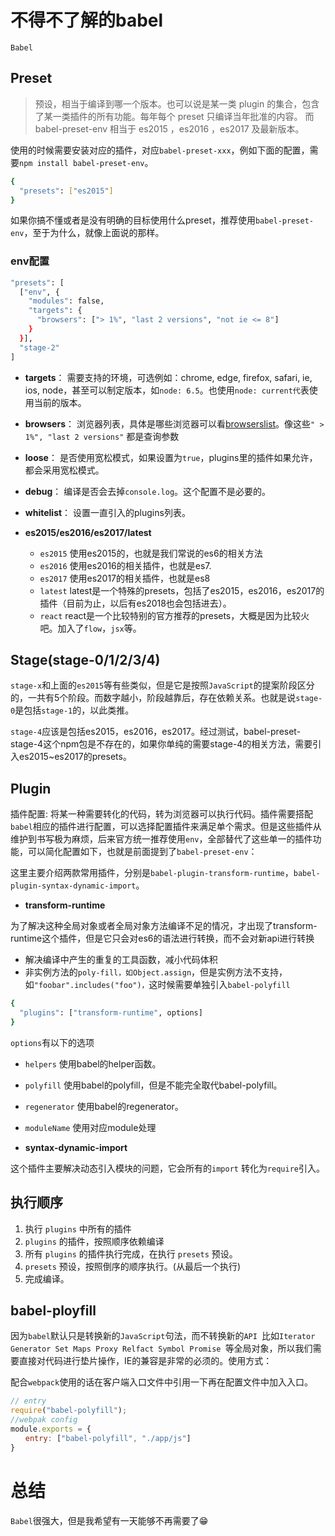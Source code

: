 # 不得不了解的babel
`Babel`

## Preset
> 预设，相当于编译到哪一个版本。也可以说是某一类 plugin 的集合，包含了某一类插件的所有功能。每年每个 preset 只编译当年批准的内容。 而 babel-preset-env 相当于 es2015 ，es2016 ，es2017 及最新版本。

使用的时候需要安装对应的插件，对应`babel-preset-xxx`，例如下面的配置，需要`npm install babel-preset-env`。
```bash
{
  "presets": ["es2015"]
}
```

如果你搞不懂或者是没有明确的目标使用什么preset，推荐使用`babel-preset-env`，至于为什么，就像上面说的那样。

### env配置

```bash
"presets": [
  ["env", {
    "modules": false,
    "targets": { 
      "browsers": ["> 1%", "last 2 versions", "not ie <= 8"]
    }
  }],
  "stage-2"
]
```
- **targets**： 需要支持的环境，可选例如：chrome, edge, firefox, safari, ie, ios, node，甚至可以制定版本，如`node: 6.5`。也使用`node: current代`表使用当前的版本。

- **browsers**： 浏览器列表，具体是哪些浏览器可以看[browserslist](https://browsersl.ist/)。像这些`" > 1%", "last 2 versions"` 都是查询参数

- **loose**： 是否使用宽松模式，如果设置为`true`，plugins里的插件如果允许，都会采用宽松模式。

- **debug**： 编译是否会去掉`console.log`。这个配置不是必要的。

- **whitelist**： 设置一直引入的plugins列表。

- **es2015/es2016/es2017/latest** 
    - `es2015` 使用es2015的，也就是我们常说的es6的相关方法
    - `es2016` 使用es2016的相关插件，也就是es7.
    - `es2017` 使用es2017的相关插件，也就是es8
    - `latest` latest是一个特殊的presets，包括了es2015，es2016，es2017的插件（目前为止，以后有es2018也会包括进去）。
    - `react` react是一个比较特别的官方推荐的presets，大概是因为比较火吧。加入了`flow`，`jsx`等。


## Stage(stage-0/1/2/3/4)

`stage-x`和上面的`es2015`等有些类似，但是它是按照`JavaScript`的提案阶段区分的，一共有5个阶段。而数字越小，阶段越靠后，存在依赖关系。也就是说`stage-0`是包括`stage-1`的，以此类推。

`stage-4`应该是包括es2015，es2016，es2017。经过测试，babel-preset-stage-4这个npm包是不存在的，如果你单纯的需要stage-4的相关方法，需要引入es2015~es2017的presets。


## Plugin

插件配置:  将某一种需要转化的代码，转为浏览器可以执行代码。插件需要搭配`babel`相应的插件进行配置，可以选择配置插件来满足单个需求。但是这些插件从维护到书写极为麻烦，后来官方统一推荐使用`env`，全部替代了这些单一的插件功能，可以简化配置如下，也就是前面提到了`babel-preset-env`：

这里主要介绍两款常用插件，分别是`babel-plugin-transform-runtime`，`babel-plugin-syntax-dynamic-import`。

- **transform-runtime**

为了解决这种全局对象或者全局对象方法编译不足的情况，才出现了transform-runtime这个插件，但是它只会对es6的语法进行转换，而不会对新api进行转换

- 解决编译中产生的重复的工具函数，减小代码体积
- 非实例方法的`poly-fill，如Object.assign`，但是实例方法不支持，如`"foobar".includes("foo")，`这时候需要单独引入`babel-polyfill`

```bash
{
  "plugins": ["transform-runtime", options]
}
```

`options`有以下的选项
- `helpers` 使用babel的helper函数。 
- `polyfill` 使用babel的polyfill，但是不能完全取代babel-polyfill。
- `regenerator` 使用babel的regenerator。
- `moduleName` 使用对应module处理

- **syntax-dynamic-import**

这个插件主要解决动态引入模块的问题，它会所有的`import` 转化为`require`引入。


## 执行顺序

1. 执行 `plugins` 中所有的插件
2. `plugins` 的插件，按照顺序依赖编译
3. 所有 `plugins` 的插件执行完成，在执行 `presets` 预设。
4. `presets` 预设，按照倒序的顺序执行。(从最后一个执行)
5. 完成编译。

## babel-ployfill

因为`babel`默认只是转换新的`JavaScript`句法，而不转换新的`API `比如`Iterator Generator Set Maps Proxy Relfact Symbol Promise `等全局对象，所以我们需要直接对代码进行垫片操作，IE的兼容是非常的必须的。使用方式：

配合`webpack`使用的话在客户端入口文件中引用一下再在配置文件中加入入口。
```js
// entry
require("babel-polyfill");
//webpak config
module.exports = {
　　entry: ["babel-polyfill", "./app/js"]
}
```
# 总结
`Babel`很强大，但是我希望有一天能够不再需要了😁
